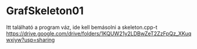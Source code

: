 # GrafSkeleton01

Itt található a program váz, ide kell bemásolni a skeleton.cpp-t
https://drive.google.com/drive/folders/1KQUW21y2LDBwZeT2ZzFpQz_XKuqwxiyw?usp=sharing
